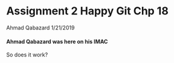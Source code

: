 Assignment 2 Happy Git Chp 18
================
Ahmad Qabazard
1/21/2019

#### Ahmad Qabazard was here on his IMAC

So does it work?
